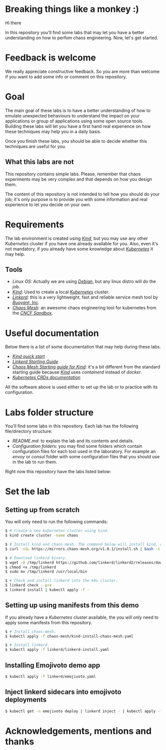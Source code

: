 # Breaking things like a monkey :)

Hi there

In this repository you'll find some labs that may let you have a better understanding on how to perfom chaos engineering.
Now, let's get started.

# Feedback is welcome

We really appreciate constructive feedback. So you are more than welcome if you want to add some info or comment on this repository.

# Goal

The main goal of these labs is to have a better understanding of how to emulate unexpected behaviours to understand the impact on your applications or group of applications using some open source tools.
Building these labs will let you have a first hand real experience on how these techniques may help you in a daily basis.

Once you finish these labs, you should be able to decide whether this techniques are useful for you.

## What this labs are not

This repository contains simple labs.
Please, remember that chaos experiments may be very complex and that depends on how you design them.

The content of this repository is not intended to tell how you should do your job; it's only purpose is to provide you with some information and real experience to let you decide on your own.

# Requirements

The lab environment is created using _[Kind](https://kind.sigs.k8s.io/)_, but you may use any other _Kubernetes_ cluster if you have one already available for you.
Also, even it's not mandatory, if you already have some knowledge about _[Kubernetes](https://kubernetes.io/)_ it may help.

## Tools

* _Linux OS:_ Actually we are using _[Debian](https://www.debian.org/)_, but any linux distro will do the job.
* _[Kind](https://kind.sigs.k8s.io):_ Used to create a local _[Kubernetes](https://kubernetes.io/)_ cluster.
* _[Linkerd](https://linkerd.io/):_ this is a very lightweight, fast and reliable service mesh tool by _[Buoyant, Inc](https://buoyant.io)_.
* _[Chaos Mesh](https://chaos-mesh.org/):_ an awesome chaos engineering tool for kubernetes from the _[CNCF Sandbox](https://landscape.cncf.io/selected=chaos-mesh)_.

# Useful documentation

Below there is a list of some documentation that may help during these labs.

* *[Kind quick start](https://kind.sigs.k8s.io/docs/user/quick-start/)*
* *[Linkerd Starting Guide](https://linkerd.io/2/getting-started/)*
* *[Chaos Mesh Starting guide for Kind](https://chaos-mesh.org/docs/get_started/get_started_on_kind/):* it's a bit different from the standard starting guide because _[Kind](https://kind.sigs.k8s.io)_ uses _containerd_ instead of _docker_.
* *[Kubernetes CRDs documentation](https://kubernetes.io/docs/tasks/extend-kubernetes/custom-resources/custom-resource-definitions/)*

All the software above is used either to set up the lab or to practice with its configuration.

# Labs folder structure

You'll find some labs in this repository. Each lab has the following file/directory structure:

* _README.md_: to explain the lab and its contents and details.
* _Configuration folders_: you may find some folders which contain configuration files for each tool used in the laboratory. For example an _envoy_ or _consul_ folder with some configuration files that you should use in the lab to run them.

Right now this repository have the labs listed below:


# Set the lab

## Setting up from scratch

You will only need to run the following commands:

``` bash
$ # Create a new kubernetes cluster using kind.
$ kind create cluster -name chaos

$ # Install kind and chaos-mesh. The command below will install kind, create a cluster and deploy chaos-mesh into the cluster.
$ curl -sSL https://mirrors.chaos-mesh.org/v1.0.1/install.sh | bash -s -- --template --local kind | kubectl apply -f

$ # Download linkerd binary.
$ wget -O /tmp/linkerd https://github.com/linkerd/linkerd2/releases/download/stable-2.9.0/linkerd2-cli-stable-2.9.0-linux-amd64
$ chmod +x /tmp/linkerd
$ sudo mv /tmp/linkerd /usr/local/bin

$ # Check and install linkerd into the k8s cluster.
$ linkerd check --pre
$ linkerd install | kubectl apply -f -
```

## Setting up using manifests from this demo

If you already have a _Kubernetes_ cluster available, the you will only need to apply some manifests from this repository.

``` bash
$ # Install chaos-mesh.
$ kubectl apply -f chaos-mesh/kind-install-chaos-mesh.yaml

$ # Install linkerd.
$ kubectl apply -f linkerd/linkerd-install.yaml
```

## Installing Emojivoto demo app

``` bash
$ kubectl apply -f linkerd/emojivoto.yaml
```

## Inject linkerd sidecars into emojivoto deployments

``` bash
$ kubectl get -n emojivoto deploy | linkerd inject - | kubectl apply -f -
```

# Acknowledgements, mentions and thanks

